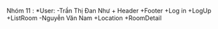 Nhóm 11 :
*User:
    -Trần Thị Đan Như 
            + Header
            +Footer
            +Log in
            +LogUp
            +ListRoom
    -Nguyễn Văn Nam
            +Location
            +RoomDetail


